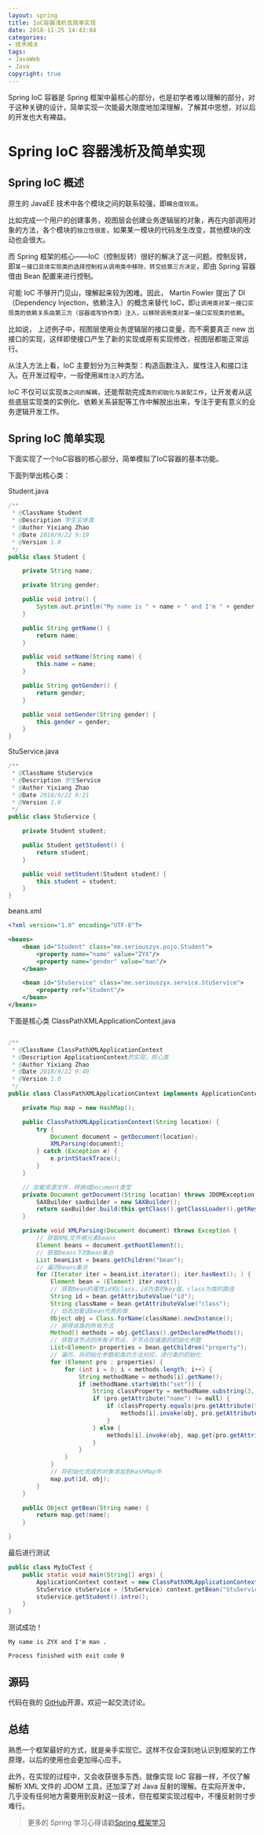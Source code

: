 ```yaml
---
layout: spring
title: IoC容器浅析及简单实现
date: 2018-11-25 14:43:04
categories:
- 技术相关
tags:
- JavaWeb
- Java
copyright: true
---
```


Spring IoC 容器是 Spring 框架中最核心的部分，也是初学者难以理解的部分，对于这种关键的设计，简单实现一次能最大限度地加深理解，了解其中思想，对以后的开发也大有裨益。



<!-- more -->

#   Spring IoC 容器浅析及简单实现


##	Spring IoC 概述

原生的 JavaEE 技术中各个模块之间的联系较强，即`耦合度较高`。

比如完成一个用户的创建事务，视图层会创建业务逻辑层的对象，再在内部调用对象的方法，各个模块的`独立性很差`，如果某一模块的代码发生改变，其他模块的改动也会很大。

而 Spring 框架的核心——IoC（控制反转）很好的解决了这一问题。控制反转，即`某一接口具体实现类的选择控制权从调用类中移除，转交给第三方决定`，即由 Spring 容器借由 Bean 配置来进行控制。

可能 IoC 不够开门见山，理解起来较为困难。因此， Martin Fowler 提出了 DI（Dependency Injection，依赖注入）的概念来替代 IoC，即`让调用类对某一接口实现类的依赖关系由第三方（容器或写协作类）注入，以移除调用类对某一接口实现类的依赖`。

比如说， 上述例子中，视图层使用业务逻辑层的接口变量，而不需要真正 new 出接口的实现，这样即使接口产生了新的实现或原有实现修改，视图层都能正常运行。

从注入方法上看，IoC 主要划分为三种类型：构造函数注入、属性注入和接口注入。在开发过程中，一般使用`属性注入`的方法。

IoC 不仅可以实现`类之间的解耦`，还能帮助完成`类的初始化与装配工作`，让开发者从这些底层实现类的实例化、依赖关系装配等工作中解脱出出来，专注于更有意义的业务逻辑开发工作。

##	Spring IoC 简单实现

下面实现了一个IoC容器的核心部分，简单模拟了IoC容器的基本功能。


下面列举出核心类：

Student.java

```java
/**
 * @ClassName Student
 * @Description 学生实体类
 * @Author Yixiang Zhao
 * @Date 2018/9/22 9:19
 * @Version 1.0
 */
public class Student {

    private String name;

    private String gender;

    public void intro() {
        System.out.println("My name is " + name + " and I'm " + gender + " .");
    }

    public String getName() {
        return name;
    }

    public void setName(String name) {
        this.name = name;
    }

    public String getGender() {
        return gender;
    }

    public void setGender(String gender) {
        this.gender = gender;
    }
}
```

StuService.java

```java
/**
 * @ClassName StuService
 * @Description 学生Service
 * @Author Yixiang Zhao
 * @Date 2018/9/22 9:21
 * @Version 1.0
 */
public class StuService {

    private Student student;

    public Student getStudent() {
        return student;
    }

    public void setStudent(Student student) {
        this.student = student;
    }
}
```

beans.xml

```xml
<?xml version="1.0" encoding="UTF-8"?>

<beans>
    <bean id="Student" class="me.seriouszyx.pojo.Student">
        <property name="name" value="ZYX"/>
        <property name="gender" value="man"/>
    </bean>

    <bean id="StuService" class="me.seriouszyx.service.StuService">
        <property ref="Student"/>
    </bean>
</beans>
```

下面是核心类 ClassPathXMLApplicationContext.java

```java

/**
 * @ClassName ClassPathXMLApplicationContext
 * @Description ApplicationContext的实现，核心类
 * @Author Yixiang Zhao
 * @Date 2018/9/22 9:40
 * @Version 1.0
 */
public class ClassPathXMLApplicationContext implements ApplicationContext {

    private Map map = new HashMap();

    public ClassPathXMLApplicationContext(String location) {
        try {
            Document document = getDocument(location);
            XMLParsing(document);
        } catch (Exception e) {
            e.printStackTrace();
        }
    }

    // 加载资源文件，转换成Document类型
    private Document getDocument(String location) throws JDOMException, IOException {
        SAXBuilder saxBuilder = new SAXBuilder();
        return saxBuilder.build(this.getClass().getClassLoader().getResource(location));
    }

    private void XMLParsing(Document document) throws Exception {
        // 获取XML文件根元素beans
        Element beans = document.getRootElement();
        // 获取beans下的bean集合
        List beanList = beans.getChildren("bean");
        // 遍历beans集合
        for (Iterator iter = beanList.iterator(); iter.hasNext(); ) {
            Element bean = (Element) iter.next();
            // 获取bean的属性id和class，id为类的key值，class为类的路径
            String id = bean.getAttributeValue("id");
            String className = bean.getAttributeValue("class");
            // 动态加载该bean代表的类
            Object obj = Class.forName(className).newInstance();
            // 获得该类的所有方法
            Method[] methods = obj.getClass().getDeclaredMethods();
            // 获取该节点的所有子节点，子节点存储类的初始化参数
            List<Element> properties = bean.getChildren("property");
            // 遍历，将初始化参数和类的方法对应，进行类的初始化
            for (Element pro : properties) {
                for (int i = 0; i < methods.length; i++) {
                    String methodName = methods[i].getName();
                    if (methodName.startsWith("set")) {
                        String classProperty = methodName.substring(3, methodName.length()).toLowerCase();
                        if (pro.getAttribute("name") != null) {
                            if (classProperty.equals(pro.getAttribute("name").getValue())) {
                                methods[i].invoke(obj, pro.getAttribute("value").getValue());
                            }
                        } else {
                            methods[i].invoke(obj, map.get(pro.getAttribute("ref").getValue()));
                        }
                    }
                }
            }
            // 将初始化完成的对象添加到HashMap中
            map.put(id, obj);
        }
    }

    public Object getBean(String name) {
        return map.get(name);
    }

}
```

最后进行测试

```java
public class MyIoCTest {
    public static void main(String[] args) {
        ApplicationContext context = new ClassPathXMLApplicationContext("beans.xml");
        StuService stuService = (StuService) context.getBean("StuService");
        stuService.getStudent().intro();
    }
}
```

测试成功！

```text
My name is ZYX and I'm man .

Process finished with exit code 0
```

##	源码

代码在我的 [GitHub](https://github.com/seriouszyx/LearnSpring/tree/master/mycode/SimpleIoC)开源，欢迎一起交流讨论。

##	总结

熟悉一个框架最好的方式，就是亲手实现它。这样不仅会深刻地认识到框架的工作原理，以后的使用也会更加得心应手。

此外，在实现的过程中，又会收获很多东西，就像实现 IoC 容器一样，不仅了解解析 XML 文件的 JDOM 工具，还加深了对 Java 反射的理解。在实际开发中，几乎没有任何地方需要用到反射这一技术，但在框架实现过程中，不懂反射则寸步难行。

>	更多的 Spring 学习心得请戳[Spring 框架学习](https://github.com/seriouszyx/LearnSpring)
